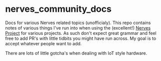 # nerves_community_docs

Docs for various Nerves related topics (unofficialy). This repo contains notes of various things I've run into when using the (excellent!) [Nerves Project](https://nerves-project.org/) for various projects. As such don't expect great grammar and feel free to add PR's with little tidbits you might have run across. My goal is to accept whatever people want to add. 

There are lots of little gotcha's when dealing with IoT style hardware. 


